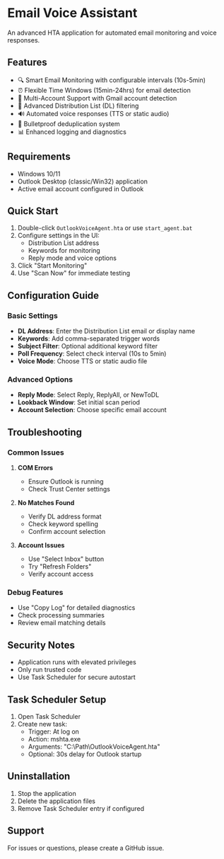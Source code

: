 # Email Voice Assistant

An advanced HTA application for automated email monitoring and voice responses.

## Features

- 🔍 Smart Email Monitoring with configurable intervals (10s-5min)
- ⏰ Flexible Time Windows (15min-24hrs) for email detection
- 📧 Multi-Account Support with Gmail account detection
- 🎯 Advanced Distribution List (DL) filtering
- 🔊 Automated voice responses (TTS or static audio)
- 🔄 Bulletproof deduplication system
- 📊 Enhanced logging and diagnostics

## Requirements

- Windows 10/11
- Outlook Desktop (classic/Win32) application
- Active email account configured in Outlook

## Quick Start

1. Double-click `OutlookVoiceAgent.hta` or use `start_agent.bat`
2. Configure settings in the UI:
   - Distribution List address
   - Keywords for monitoring
   - Reply mode and voice options
3. Click "Start Monitoring"
4. Use "Scan Now" for immediate testing

## Configuration Guide

### Basic Settings
- **DL Address**: Enter the Distribution List email or display name
- **Keywords**: Add comma-separated trigger words
- **Subject Filter**: Optional additional keyword filter
- **Poll Frequency**: Select check interval (10s to 5min)
- **Voice Mode**: Choose TTS or static audio file

### Advanced Options
- **Reply Mode**: Select Reply, ReplyAll, or NewToDL
- **Lookback Window**: Set initial scan period
- **Account Selection**: Choose specific email account

## Troubleshooting

### Common Issues

1. **COM Errors**
   - Ensure Outlook is running
   - Check Trust Center settings
   
2. **No Matches Found**
   - Verify DL address format
   - Check keyword spelling
   - Confirm account selection

3. **Account Issues**
   - Use "Select Inbox" button
   - Try "Refresh Folders"
   - Verify account access

### Debug Features

- Use "Copy Log" for detailed diagnostics
- Check processing summaries
- Review email matching details

## Security Notes

- Application runs with elevated privileges
- Only run trusted code
- Use Task Scheduler for secure autostart

## Task Scheduler Setup

1. Open Task Scheduler
2. Create new task:
   - Trigger: At log on
   - Action: mshta.exe
   - Arguments: "C:\Path\OutlookVoiceAgent.hta"
   - Optional: 30s delay for Outlook startup

## Uninstallation

1. Stop the application
2. Delete the application files
3. Remove Task Scheduler entry if configured

## Support

For issues or questions, please create a GitHub issue.